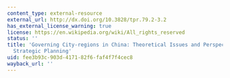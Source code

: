 ```yaml
---
content_type: external-resource
external_url: http://dx.doi.org/10.3828/tpr.79.2-3.2
has_external_license_warning: true
license: https://en.wikipedia.org/wiki/All_rights_reserved
status: ''
title: 'Governing City-regions in China: Theoretical Issues and Perspectives for Regional
  Strategic Planning'
uid: fee3b93c-903d-4171-82f6-faf4f7f4cec8
wayback_url: ''
---
```

